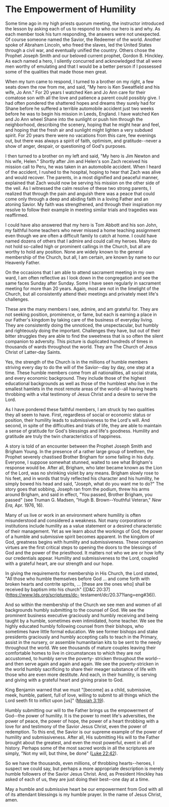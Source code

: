 # The Empowerment of Humility

Some time ago in my high priests quorum meeting, the instructor introduced the
lesson by asking each of us to respond to who our hero is and why. As each
member took his turn responding, the answers were not unexpected. Of course
someone named the Savior, the Redeemer of the world. Another spoke of Abraham
Lincoln, who freed the slaves, led the United States through a civil war, and
eventually unified the country. Others chose the Prophet Joseph Smith and our
beloved current prophet, Gordon B. Hinckley. As each named a hero, I silently
concurred and acknowledged that all were men worthy of emulating and that I
would be a better person if I possessed some of the qualities that made those
men great.

When my turn came to respond, I turned to a brother on my right, a few seats
down the row from me, and said, "My hero is Ken Sweatfield and his wife, Jo
Ann." For 20 years I watched Ken and Jo Ann care for their comatose son with
all the love and patience a parent could possibly give. I had often pondered
the shattered hopes and dreams they surely had for Shane before he suffered a
terrible automobile accident just two weeks before he was to begin his mission
in Leeds, England. I have watched Ken and Jo Ann wheel Shane into the sunlight
or push him through the neighborhood, describing the scenery, hoping that he
might hear and feel, and hoping that the fresh air and sunlight might lighten
a very subdued spirit. For 20 years there were no vacations from this care,
few evenings out, but there was always a spirit of faith, optimism, and
gratitude--never a show of anger, despair, or questioning of God's purposes.

I then turned to a brother on my left and said, "My hero is Jim Newton and his
wife, Helen." Shortly after Jim and Helen's son Zach received his mission call
to Peru, he was taken in an automobile accident. When I heard of the accident,
I rushed to the hospital, hoping to hear that Zach was alive and would
recover. The parents, in a most dignified and peaceful manner, explained that
Zach would now be serving his mission on the other side of the veil. As I
witnessed the calm resolve of these two strong parents, I realized that
through the pain and anguish there was a peace that could come only through a
deep and abiding faith in a loving Father and an atoning Savior. My faith was
strengthened, and through their inspiration my resolve to follow their example
in meeting similar trials and tragedies was reaffirmed.

I could have also answered that my hero is Tom Abbott and his son John, my
faithful home teachers who never missed a home teaching assignment even though
we are often a difficult family to catch at home. I could have named dozens of
others that I admire and could call my heroes. Many do not hold so-called high
or prominent callings in the Church, but all are worthy to hold any position.
None are widely known to the general membership of the Church, but all, I am
certain, are known by name to our Heavenly Father.

On the occasions that I am able to attend sacrament meeting in my own ward, I
am often reflective as I look down in the congregation and see the same faces
Sunday after Sunday. Some I have seen regularly in sacrament meeting for more
than 20 years. Again, most are not in the limelight of the Church, but all
consistently attend their meetings and privately meet life's challenges.

These are the many members I see, admire, and am grateful for. They are not
seeking position, prominence, or fame, but each is earning a place in our
Father's kingdom by taking care of the business of everyday living. They are
consistently doing the unnoticed, the unspectacular, but humbly and
righteously doing the important. Challenges they have, but out of their bitter
struggles they are able to find the sweetness that is so often the silent
companion to adversity. This picture is duplicated hundreds of times in
thousands of wards throughout the world. They are The Church of Jesus Christ
of Latter-day Saints.

Yes, the strength of the Church is in the millions of humble members striving
every day to do the will of the Savior--day by day, one step at a time. These
humble members come from all nationalities, all social strata, and every
economic background. They include those of the highest educational backgrounds
as well as those of the humblest who live in the smallest hamlets in the most
remote areas of the world--all having hearts throbbing with a vital testimony
of Jesus Christ and a desire to serve the Lord.

As I have pondered these faithful members, I am struck by two qualities they
all seem to have. First, regardless of social or economic status or position,
their humility leads to submissiveness to the Lord's will. And second, in
spite of the difficulties and trials of life, they are able to maintain a
sense of gratitude for God's blessings and life's goodness. Humility and
gratitude are truly the twin characteristics of happiness.

A story is told of an encounter between the Prophet Joseph Smith and Brigham
Young. In the presence of a rather large group of brethren, the Prophet
severely chastised Brother Brigham for some failing in his duty. Everyone, I
suppose somewhat stunned, waited to see what Brigham's response would be.
After all, Brigham, who later became known as the Lion of the Lord, was no
shrinking violet by any means. Brigham slowly rose to his feet, and in words
that truly reflected his character and his humility, he simply bowed his head
and said, "Joseph, what do you want me to do?" The story goes that sobbing,
Joseph ran from the podium, threw his arms around Brigham, and said in effect,
"You passed, Brother Brigham, you passed" (see Truman G. Madsen, "Hugh B.
Brown--Youthful Veteran," _New Era,_ Apr. 1976, 16).

Many of us live or work in an environment where humility is often
misunderstood and considered a weakness. Not many corporations or institutions
include humility as a value statement or a desired characteristic of their
management. Yet as we learn about the workings of God, the power of a humble
and submissive spirit becomes apparent. In the kingdom of God, greatness
begins with humility and submissiveness. These companion virtues are the first
critical steps to opening the doors to the blessings of God and the power of
the priesthood. It matters not who we are or how lofty our credentials appear.
Humility and submissiveness to the Lord, coupled with a grateful heart, are
our strength and our hope.

In giving the requirements for membership in His Church, the Lord stated, "All
those who humble themselves before God ... and come forth with broken hearts and
contrite spirits, ... [these are the ones who] shall be received by baptism into
his church" ([D&amp;C 20:37](https://www.lds.org/scriptures/dc-
testament/dc/20.37?lang=eng#36)).

And so within the membership of the Church we see men and women of all
backgrounds humbly submitting to the counsel of God. We see the prominent
business executive graciously and humbly receiving and being taught by a
humble, sometimes even intimidated, home teacher. We see the highly educated
humbly following counsel from their bishops, who sometimes have little formal
education. We see former bishops and stake presidents graciously and humbly
accepting calls to teach in the Primary, assist in the nursery, or assemble
humanitarian kits to be sent to the needy throughout the world. We see
thousands of mature couples leaving their comfortable homes to live in
circumstances to which they are not accustomed, to humbly serve the poverty-
stricken throughout the world--and then serve again and again and again. We
see the poverty-stricken in the world humbly sacrificing to share their meager
substance of life with those who are even more destitute. And each, in their
humility, is serving and giving with a grateful heart and giving praise to
God.

King Benjamin warned that we must "[become] as a child, submissive, meek,
humble, patient, full of love, willing to submit to all things which the Lord
seeth fit to inflict upon [us]" ([Mosiah
3:19](https://www.lds.org/scriptures/bofm/mosiah/3.19?lang=eng#18)).

Humbly submitting our will to the Father brings us the empowerment of God--the
power of humility. It is the power to meet life's adversities, the power of
peace, the power of hope, the power of a heart throbbing with a love for and
testimony of the Savior Jesus Christ, even the power of redemption. To this
end, the Savior is our supreme example of the power of humility and
submissiveness. After all, His submitting His will to the Father brought about
the greatest, and even the most powerful, event in all of history. Perhaps
some of the most sacred words in all the scriptures are simply, "Not my will,
but thine, be done" ([Luke
22:42](https://www.lds.org/scriptures/nt/luke/22.42?lang=eng#41)).

So we have the thousands, even millions, of throbbing hearts--heroes, I
suspect we could say, but perhaps a more appropriate description is merely
humble followers of the Savior Jesus Christ. And, as President Hinckley has
asked of each of us, they are just doing their best--one day at a time.

May a humble and submissive heart be our empowerment from God with all of its
attendant blessings is my humble prayer. In the name of Jesus Christ, amen.

